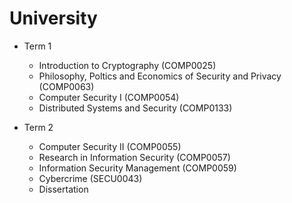 # University

- Term 1
  - Introduction to Cryptography (COMP0025)
  - Philosophy, Poltics and Economics of Security and Privacy (COMP0063)
  - Computer Security I (COMP0054)
  - Distributed Systems and Security (COMP0133)

- Term 2
  - Computer Security II (COMP0055)
  - Research in Information Security (COMP0057)
  - Information Security Management (COMP0059)
  - Cybercrime (SECU0043)
  - Dissertation


